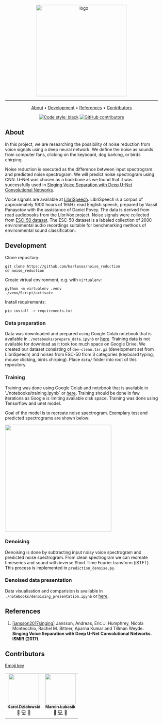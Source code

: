 <p align="center">
    <img src="https://i.imgur.com/PC1hnc0.png" width="300px" alt="logo"/>
</p>

***

<p align="center">
  <a href="#about">About</a> •
  <a href="#development">Development</a> •
  <a href="#references">References</a> •
  <a href="#contributors">Contributors</a>
</p>

<div align="center">

[![Code style: black](https://img.shields.io/badge/code%20style-black-000000.svg)](https://github.com/psf/black)
[![GitHub contributors](https://img.shields.io/github/contributors/karlosos/noise_reduction.svg)](https://github.com/karlosos/noise_reduction/graphs/contributors/)

</div>

## About

In this project, we are researching the possibility of noise reduction from voice signals using a deep neural network. We define the noise as sounds from computer fans, clicking on the keyboard, dog barking, or birds chirping.

Noise reduction is executed as the difference between input spectrogram and predicted noise spectrogram. We will predict noise spectrogram using CNN. U-Net was chosen as a backbone as we found that it was successfully used in [Singing Voice Separation with Deep U-Net Convolutional Networks](https://ejhumphrey.com/assets/pdf/jansson2017singing.pdf).

Voice signals are available at [LibriSpeech](http://www.openslr.org/12/). LibriSpeech is a corpus of approximately 1000 hours of 16kHz read English speech, prepared by Vassil Panayotov with the assistance of Daniel Povey. The data is derived from read audiobooks from the LibriVox project. Noise signals were collected from [ESC-50 dataset](https://github.com/karolpiczak/ESC-50). The ESC-50 dataset is a labeled collection of 2000 environmental audio recordings suitable for benchmarking methods of environmental sound classification.

## Development

Clone repository:
```
git clone https://github.com/karlosos/noise_reduction 
cd noise_reduction
```

Create virtual environment, e.g. with `virtualenv`:

```
python -m virtualenv .venv
./venv/Script/activate
```

Install requirements:

```
pip install -r requirements.txt
```

### Data preparation

Data was downloaded and prepared using Google Colab notebook that is available in `./notebooks/prepare_data.ipynb` or [here](https://colab.research.google.com/drive/1pHQtifx5qlcXN34fEFxfluW4m2D8nM2x?usp=sharing). Training data is not available for download as it took too much space on Google Drive. We created our dataset consisting of `dev-clean.tar.gz` (development set from LibriSpeech) and noises from ESC-50 from 3 categories (keyboard typing, mouse clicking, birds chirping).
Place `data/` folder into root of this repository.

### Training

Training was done using Google Colab and notebook that is available in './notebooks/training.ipynb` or [here](https://colab.research.google.com/drive/1pJW6Tkqz56ZUqv7Nnzo7UBULBf8U7b_n#scrollTo=2letUDbSxQyn). Training should be done in few iterations as Google is limiting available disk space. Training was done using Tensorflow and unet model. 

Goal of the model is to recreate noise spectrogram. Exemplary test and predicted spectrograms are shown below:

<img src="https://i.imgur.com/68mg7NW.png" width="350px" />

### Denoising

Denoising is done by subtracting input noisy voice spectrogram and predicted noise spectrogram. From clean spectrogram we can recreate timeseries and sound with inverse Short Time Fourier transform (iSTFT). This process is implemented in `prediction_denoise.py`.

### Denoised data presentation

Data visualisation and comparision is available in `./notebooks/denoising_presentation.ipynb` or [here](https://nbviewer.jupyter.org/github/karlosos/noise_reduction/blob/main/notebooks/denoising_presentation.ipynb).

## References

1. [[jansson2017singing]](https://ejhumphrey.com/assets/pdf/jansson2017singing.pdf) Jansson, Andreas, Eric J. Humphrey, Nicola Montecchio, Rachel M. Bittner, Aparna Kumar and Tillman Weyde. **Singing Voice Separation with Deep U-Net Convolutional Networks. ISMIR (2017).**

## Contributors

[Emoji key](https://allcontributors.org/docs/en/emoji-key)

<!-- ALL-CONTRIBUTORS-LIST:START - Do not remove or modify this section -->
<!-- prettier-ignore-start -->
<!-- markdownlint-disable -->
<table>
  <tr>
    <td align="center">
        <a href="https://github.com/karlosos"><img src="https://avatars.githubusercontent.com/u/3882385?v=4" width="100px;" alt=""/><br /><sub><b>Karol Działowski</b></sub></a><br />
        📖 💻 🔣
    </td>
    <td align="center">
        <a href="https://github.com/jigiciak"><img src="https://avatars.githubusercontent.com/u/23162840?v=4" width="100px;" alt=""/><br /><sub><b>Marcin Łukasik</b></sub></a><br />
        📖 💻 🔣
    </td>
  </tr>
</table>

<!-- markdownlint-restore -->
<!-- prettier-ignore-end -->

<!-- ALL-CONTRIBUTORS-LIST:END -->
